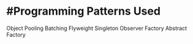 #Programming Patterns Used
=========================
Object Pooling
Batching
Flyweight
Singleton
Observer
Factory
Abstract Factory
